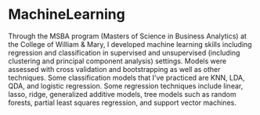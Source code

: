 # MachineLearning

Through the MSBA program (Masters of Science in Business Analytics) at the College of William & Mary, I developed machine learning skills including regression and classification in supervised and unsupervised (including clustering and principal component analysis) settings. Models were assessed with cross validation and bootstrapping as well as other techniques. Some classification models that I've practiced are KNN, LDA, QDA, and logistic regression.  Some regression techniques include linear, lasso, ridge, generalized additive models, tree models such as random forests, partial least squares regression, and support vector machines.
